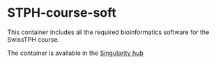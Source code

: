 # STPH-course-soft

This container includes all the required bioinformatics software for the SwissTPH course.

The container is available in the [Singularity hub](https://www.singularity-hub.org/collections/709)

